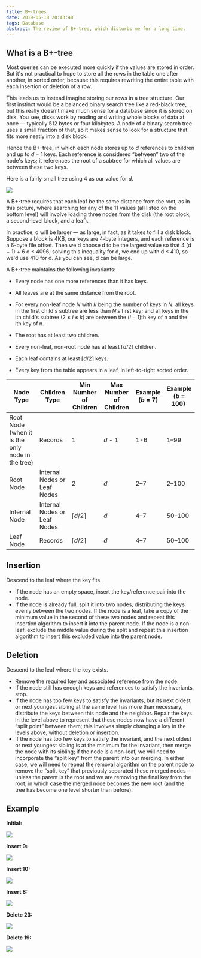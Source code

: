 ```yaml
---
title: B+-trees
date: 2019-05-18 20:43:48
tags: Database
abstract: The review of B+-tree, which disturbs me for a long time.
---
```

## What is a **B+**-tree

Most queries can be executed more quickly if the values are stored in order. But it's not practical to hope to store all the rows in the table one after another, in sorted order, because this requires rewriting the entire table with each insertion or deletion of a row.

This leads us to instead imagine storing our rows in a tree structure. Our first instinct would be a balanced binary search tree like a red-black tree, but this really doesn't make much sense for a database since it is stored on disk. You see, disks work by reading and writing whole blocks of data at once — typically 512 bytes or four kilobytes. A node of a binary search tree uses a small fraction of that, so it makes sense to look for a structure that fits more neatly into a disk block.

Hence the B+-tree, in which each node stores up to $d$ references to children and up to $d$ − 1 keys. Each reference is considered “between” two of the node's keys; it references the root of a subtree for which all values are between these two keys.

Here is a fairly small tree using 4 as our value for $d$.

![](bplustree-0.png)

A B+-tree requires that each leaf be the same distance from the root, as in this picture, where searching for any of the 11 values (all listed on the bottom level) will involve loading three nodes from the disk (the root block, a second-level block, and a leaf).

In practice, d will be larger — as large, in fact, as it takes to fill a disk block. Suppose a block is 4KB, our keys are 4-byte integers, and each reference is a 6-byte file offset. Then we'd choose d to be the largest value so that 4 (d − 1) + 6 d ≤ 4096; solving this inequality for d, we end up with d ≤ 410, so we'd use 410 for d. As you can see, d can be large.

A B+-tree maintains the following invariants:

- Every node has one more references than it has keys.

- All leaves are at the same distance from the root.

- For every non-leaf node $N$ with $k$ being the number of keys in $N$: all keys in the first child's subtree are less than $N's$ first key; and all keys in the ith child's subtree (2 ≤ $i$ ≤ $k$) are between the ($i$ − 1)th key of n and the ith key of n.

- The root has at least two children.

- Every non-leaf, non-root node has at least $\lceil d / 2 \rceil$ children.

- Each leaf contains at least $\lceil d / 2 \rceil$ keys.

- Every key from the table appears in a leaf, in left-to-right sorted order.

| Node Type | Children Type | Min Number of Children | Max Number of Children | Example<br>($b$ = 7) | Example<br>($b$ = 100) |
| - |  - | - | - | - |  - |
| Root Node (when it is the only node in the tree) | Records | 1 | $d$ - 1  | 1-6 | 1–99 |
| Root Node	| Internal Nodes or Leaf Nodes | 2 | $d$ | 2–7 | 2–100 |
| Internal Node | Internal Nodes or Leaf Nodes | $\lceil d / 2 \rceil$ | $d$ | 4–7 | 50–100 |
| Leaf Node | Records | $\lceil d / 2 \rceil$ | $d$ | 4–7 | 50–100 |

## Insertion

Descend to the leaf where the key fits.

-  If the node has an empty space, insert the key/reference pair into the node.
-  If the node is already full, split it into two nodes, distributing the keys evenly between the two nodes. If the node is a leaf, take a copy of the minimum value in the second of these two nodes and repeat this insertion algorithm to insert it into the parent node. If the node is a non-leaf, exclude the middle value during the split and repeat this insertion algorithm to insert this excluded value into the parent node.

## Deletion

Descend to the leaf where the key exists.

-  Remove the required key and associated reference from the node.
-  If the node still has enough keys and references to satisfy the invariants, stop.
-  If the node has too few keys to satisfy the invariants, but its next oldest or next youngest sibling at the same level has more than necessary, distribute the keys between this node and the neighbor. Repair the keys in the level above to represent that these nodes now have a different “split point” between them; this involves simply changing a key in the levels above, without deletion or insertion.
-  If the node has too few keys to satisfy the invariant, and the next oldest or next youngest sibling is at the minimum for the invariant, then merge the node with its sibling; if the node is a non-leaf, we will need to incorporate the “split key” from the parent into our merging. In either case, we will need to repeat the removal algorithm on the parent node to remove the “split key” that previously separated these merged nodes — unless the parent is the root and we are removing the final key from the root, in which case the merged node becomes the new root (and the tree has become one level shorter than before).

## Example

**Initial:**

![](bplustree-1.png)

**Insert 9:**

![](insert9.png)

**Insert 10:**

![](insert10.png)

**Insert 8:**

![](insert8.png)

**Delete 23:**

![](delete23.png)

**Delete 19:**

![](delete19.png)